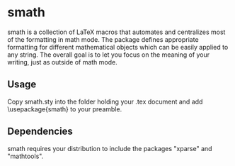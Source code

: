 smath
===
smath is a collection of LaTeX macros that automates and centralizes most of the formatting in math mode. The package defines appropriate formatting for different mathematical objects which can be easily applied to any string. The overall goal is to let you focus on the meaning of your writing, just as outside of math mode.

Usage
---
Copy smath.sty into the folder holding your .tex document and add \usepackage{smath} to your preamble.

Dependencies
---
smath requires your distribution to include the packages "xparse" and "mathtools".